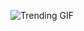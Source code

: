 
<!-- GIF_SECTION -->
![Trending GIF](https://media0.giphy.com/media/v1.Y2lkPThiYjIxNzcyN3c2djEzNnU5czV2Z3dqeHo1bXJ2ZG11anc4amJ0dGhyN2Mzb2hpZiZlcD12MV9naWZzX3NlYXJjaCZjdD1n/oaDcc0LTCuIAiGYrzn/giphy.gif)
<!-- END_GIF_SECTION -->
